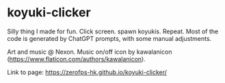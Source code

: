 # koyuki-clicker
 
Silly thing I made for fun. Click screen. spawn koyukis. Repeat. Most of the code is generated by ChatGPT prompts, with some manual adjustments.

Art and music @ Nexon. Music on/off icon by kawalanicon (https://www.flaticon.com/authors/kawalanicon).

Link to page: https://zerofps-hk.github.io/koyuki-clicker/